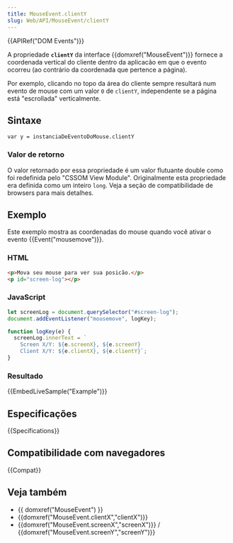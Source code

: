 ```yaml
---
title: MouseEvent.clientY
slug: Web/API/MouseEvent/clientY
---
```


{{APIRef("DOM Events")}}

A propriedade **`clientY`** da interface {{domxref("MouseEvent")}} fornece a coordenada vertical do cliente dentro da aplicacão em que o evento ocorreu (ao contrário da coordenada que pertence a página).

Por exemplo, clicando no topo da área do cliente sempre resultará num evento de mouse com um valor `0` de `clientY`, independente se a página está "escrollada" verticalmente.

## Sintaxe

```
var y = instanciaDeEventoDoMouse.clientY
```

### Valor de retorno

O valor retornado por essa propriedade é um valor flutuante double como foi redefinida pelo "CSSOM View Module". Originalmente esta propriedade era definida como um inteiro `long`. Veja a seção de compatibilidade de browsers para mais detalhes.

## Exemplo

Este exemplo mostra as coordenadas do mouse quando você ativar o evento {{Event("mousemove")}}.

### HTML

```html
<p>Mova seu mouse para ver sua posicão.</p>
<p id="screen-log"></p>
```

### JavaScript

```js
let screenLog = document.querySelector("#screen-log");
document.addEventListener("mousemove", logKey);

function logKey(e) {
  screenLog.innerText = `
    Screen X/Y: ${e.screenX}, ${e.screenY}
    Client X/Y: ${e.clientX}, ${e.clientY}`;
}
```

### Resultado

{{EmbedLiveSample("Example")}}

## Especificações

{{Specifications}}

## Compatibilidade com navegadores

{{Compat}}

## Veja também

- {{ domxref("MouseEvent") }}
- {{domxref("MouseEvent.clientX","clientX")}}
- {{domxref("MouseEvent.screenX","screenX")}} / {{domxref("MouseEvent.screenY","screenY")}}
